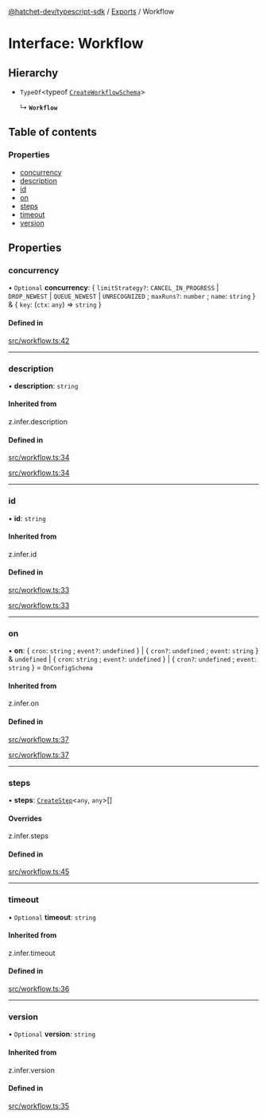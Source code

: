[@hatchet-dev/typescript-sdk](../README.md) / [Exports](../modules.md) / Workflow

# Interface: Workflow

## Hierarchy

- `TypeOf`\<typeof [`CreateWorkflowSchema`](../modules.md#createworkflowschema)\>

  ↳ **`Workflow`**

## Table of contents

### Properties

- [concurrency](Workflow.md#concurrency)
- [description](Workflow.md#description)
- [id](Workflow.md#id)
- [on](Workflow.md#on)
- [steps](Workflow.md#steps)
- [timeout](Workflow.md#timeout)
- [version](Workflow.md#version)

## Properties

### concurrency

• `Optional` **concurrency**: \{ `limitStrategy?`: `CANCEL_IN_PROGRESS` \| `DROP_NEWEST` \| `QUEUE_NEWEST` \| `UNRECOGNIZED` ; `maxRuns?`: `number` ; `name`: `string`  } & \{ `key`: (`ctx`: `any`) => `string`  }

#### Defined in

[src/workflow.ts:42](https://github.com/hatchet-dev/hatchet/blob/af21f67/typescript-sdk/src/workflow.ts#L42)

___

### description

• **description**: `string`

#### Inherited from

z.infer.description

#### Defined in

[src/workflow.ts:34](https://github.com/hatchet-dev/hatchet/blob/af21f67/typescript-sdk/src/workflow.ts#L34)

[src/workflow.ts:34](https://github.com/hatchet-dev/hatchet/blob/af21f67/typescript-sdk/src/workflow.ts#L34)

___

### id

• **id**: `string`

#### Inherited from

z.infer.id

#### Defined in

[src/workflow.ts:33](https://github.com/hatchet-dev/hatchet/blob/af21f67/typescript-sdk/src/workflow.ts#L33)

[src/workflow.ts:33](https://github.com/hatchet-dev/hatchet/blob/af21f67/typescript-sdk/src/workflow.ts#L33)

___

### on

• **on**: \{ `cron`: `string` ; `event?`: `undefined`  } \| \{ `cron?`: `undefined` ; `event`: `string`  } & `undefined` \| \{ `cron`: `string` ; `event?`: `undefined`  } \| \{ `cron?`: `undefined` ; `event`: `string`  } = `OnConfigSchema`

#### Inherited from

z.infer.on

#### Defined in

[src/workflow.ts:37](https://github.com/hatchet-dev/hatchet/blob/af21f67/typescript-sdk/src/workflow.ts#L37)

[src/workflow.ts:37](https://github.com/hatchet-dev/hatchet/blob/af21f67/typescript-sdk/src/workflow.ts#L37)

___

### steps

• **steps**: [`CreateStep`](CreateStep.md)\<`any`, `any`\>[]

#### Overrides

z.infer.steps

#### Defined in

[src/workflow.ts:45](https://github.com/hatchet-dev/hatchet/blob/af21f67/typescript-sdk/src/workflow.ts#L45)

___

### timeout

• `Optional` **timeout**: `string`

#### Inherited from

z.infer.timeout

#### Defined in

[src/workflow.ts:36](https://github.com/hatchet-dev/hatchet/blob/af21f67/typescript-sdk/src/workflow.ts#L36)

___

### version

• `Optional` **version**: `string`

#### Inherited from

z.infer.version

#### Defined in

[src/workflow.ts:35](https://github.com/hatchet-dev/hatchet/blob/af21f67/typescript-sdk/src/workflow.ts#L35)
